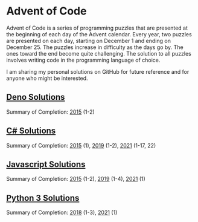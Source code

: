 # Advent of Code

Advent of Code is a series of programming puzzles that are presented at the beginning of each day of the Advent calendar. Every year, two puzzles are presented on each day, starting on December 1 and ending on December 25. The puzzles increase in difficulty as the days go by. The ones toward the end become quite challenging. The solution to all puzzles involves writing code in the programming language of choice.

I am sharing my personal solutions on GitHub for future reference and for anyone who might be interested.

## [Deno Solutions](https://github.com/DavidPesta/AdventOfCode/tree/main/deno)
Summary of Completion: [2015](https://github.com/DavidPesta/AdventOfCode/tree/main/deno/2015) (1-2)

## [C# Solutions](https://github.com/DavidPesta/AdventOfCode/tree/main/csharp)
Summary of Completion: [2015](https://github.com/DavidPesta/AdventOfCode/tree/main/csharp/2015) (1), [2019](https://github.com/DavidPesta/AdventOfCode/tree/main/csharp/2019) (1-2), [2021](https://github.com/DavidPesta/AdventOfCode/tree/main/csharp/2021) (1-17, 22)

## [Javascript Solutions](https://github.com/DavidPesta/AdventOfCode/tree/main/javascript)
Summary of Completion: [2015](https://github.com/DavidPesta/AdventOfCode/tree/main/javascript/2015) (1-2), [2019](https://github.com/DavidPesta/AdventOfCode/tree/main/javascript/2019) (1-4), [2021](https://github.com/DavidPesta/AdventOfCode/tree/main/javascript/2021) (1)

## [Python 3 Solutions](https://github.com/DavidPesta/AdventOfCode/tree/main/python3)
Summary of Completion: [2018](https://github.com/DavidPesta/AdventOfCode/tree/main/python3/2018) (1-3), [2021](https://github.com/DavidPesta/AdventOfCode/tree/main/python3/2021) (1)
